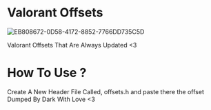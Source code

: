 # Valorant Offsets

![EB808672-0D58-4172-8852-7766DD735C5D](https://user-images.githubusercontent.com/71116958/173182486-2082807f-3481-499c-b089-2d754cda7c50.jpeg)

Valorant Offsets That Are Always Updated <3

# How To Use ?
Create A New Header File Called, offsets.h and paste there the offset
Dumped By Dark With Love <3
